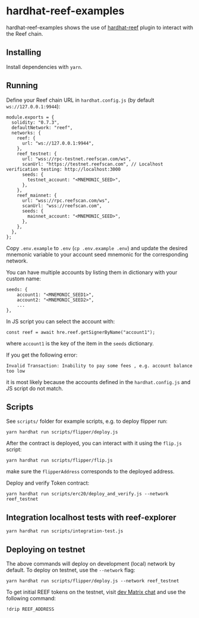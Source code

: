 # hardhat-reef-examples

hardhat-reef-examples shows the use of [hardhat-reef](https://github.com/reef-defi/hardhat-reef) plugin to interact with the Reef chain.


## Installing

Install dependencies with `yarn`.


## Running

Define your Reef chain URL in `hardhat.config.js` (by default `ws://127.0.0.1:9944`):

```
module.exports = {
  solidity: "0.7.3",
  defaultNetwork: "reef",
  networks: {
    reef: {
      url: "ws://127.0.0.1:9944",
    },
    reef_testnet: {
      url: "wss://rpc-testnet.reefscan.com/ws",
      scanUrl: "https://testnet.reefscan.com", // Localhost verification testing: http://localhost:3000
      seeds: {
        testnet_account: "<MNEMONIC_SEED>",
      },
    },
    reef_mainnet: {
      url: "wss://rpc.reefscan.com/ws",
      scanUrl: "wss://reefscan.com",
      seeds: {
        mainnet_account: "<MNEMONIC_SEED>",
      },
    },
  },
};
```

Copy `.env.example` to `.env` (`cp .env.example .env`) and update the desired mnemonic variable to your account seed mnemonic for the corresponding network.

You can have multiple accounts by listing them in dictionary with your custom name:

```
seeds: {
	account1: "<MNEMONIC_SEED1>",
	account2: "<MNEMONIC_SEED2>",
	...
},
```

In JS script you can select the account with:
```
const reef = await hre.reef.getSignerByName("account1");
```
where `account1` is the key of the item in the `seeds` dictionary.

If you get the following error:
```
Invalid Transaction: Inability to pay some fees , e.g. account balance too low
```

it is most likely because the accounts defined in the `hardhat.config.js` and JS script do not match.


## Scripts

See `scripts/` folder for example scripts, e.g. to deploy flipper run:

```
yarn hardhat run scripts/flipper/deploy.js 
```

After the contract is deployed, you can interact with it using the `flip.js` script:

```
yarn hardhat run scripts/flipper/flip.js 
```

make sure the `flipperAddress` corresponds to the deployed address.

Deploy and verify Token contract:
```
yarn hardhat run scripts/erc20/deploy_and_verify.js --network reef_testnet
```

## Integration localhost tests with reef-explorer

```
yarn hardhat run scripts/integration-test.js
```

## Deploying on testnet
The above commands will deploy on development (local) network by default. To deploy on testnet, use the `--network` flag:

```
yarn hardhat run scripts/flipper/deploy.js --network reef_testnet 
```

To get initial REEF tokens on the testnet, visit [dev Matrix chat](https://app.element.io/#/room/#reef:matrix.org) and use the following command:
```
!drip REEF_ADDRESS
```

